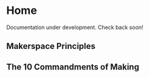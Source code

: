 # Home

Documentation under development. Check back soon!

## Makerspace Principles

## The 10 Commandments of Making

